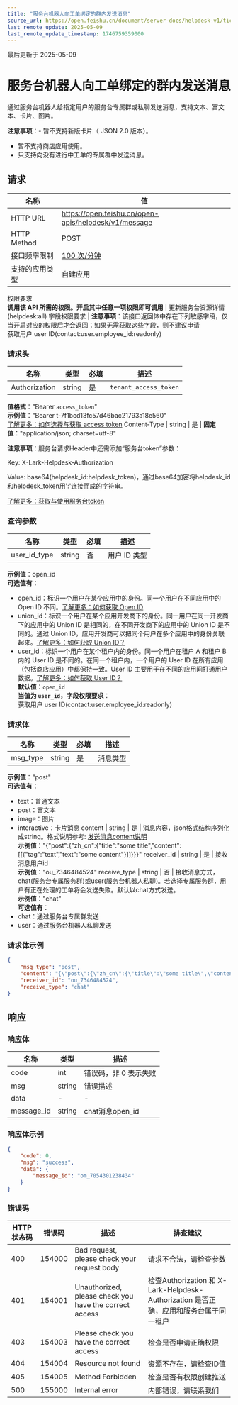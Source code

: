 ```yaml
---
title: "服务台机器人向工单绑定的群内发送消息"
source_url: https://open.feishu.cn/document/server-docs/helpdesk-v1/ticket-management/ticket-message/create-2
last_remote_update: 2025-05-09
last_remote_update_timestamp: 1746759359000
---
```

最后更新于 2025-05-09

# 服务台机器人向工单绑定的群内发送消息

通过服务台机器人给指定用户的服务台专属群或私聊发送消息，支持文本、富文本、卡片、图片。

**注意事项**：- 暂不支持新版卡片（ JSON 2.0 版本）。
- 暂不支持商店应用使用。
- 只支持向没有进行中工单的专属群中发送消息。

## 请求
名称 | 值
---|---
HTTP URL | https://open.feishu.cn/open-apis/helpdesk/v1/message
HTTP Method | POST
接口频率限制 | [100 次/分钟](https://open.feishu.cn/document/ukTMukTMukTM/uUzN04SN3QjL1cDN)
支持的应用类型 | 自建应用
权限要求  
            **调用该 API 所需的权限。开启其中任意一项权限即可调用** | 更新服务台资源详情(helpdesk:all)
字段权限要求 | **注意事项**：该接口返回体中存在下列敏感字段，仅当开启对应的权限后才会返回；如果无需获取这些字段，则不建议申请  
        获取用户 user ID(contact:user.employee_id:readonly)

### 请求头

名称 | 类型 | 必填 | 描述
--- | --- | --- | ---
Authorization | string | 是 | `tenant_access_token`  
**值格式**："Bearer `access_token`"  
**示例值**："Bearer t-7f1bcd13fc57d46bac21793a18e560"  
[了解更多：如何选择与获取 access token](https://open.feishu.cn/document/uAjLw4CM/ugTN1YjL4UTN24CO1UjN/trouble-shooting/how-to-choose-which-type-of-token-to-use)
Content-Type | string | 是 | **固定值**："application/json; charset=utf-8"

**注意事项**：服务台请求Header中还需添加“服务台token”参数：

Key: X-Lark-Helpdesk-Authorization

Value: base64(helpdesk_id:helpdesk_token)，通过base64加密将helpdesk_id和helpdesk_token用':'连接而成的字符串。

[了解更多：获取与使用服务台token](https://open.feishu.cn/document/ukTMukTMukTM/ugDOyYjL4gjM24CO4IjN)

### 查询参数

名称 | 类型 | 必填 | 描述
--- | --- | --- | ---
user_id_type | string | 否 | 用户 ID 类型  
**示例值**：open_id  
**可选值有**：  
- open_id：标识一个用户在某个应用中的身份。同一个用户在不同应用中的 Open ID 不同。[了解更多：如何获取 Open ID](https://open.feishu.cn/document/uAjLw4CM/ugTN1YjL4UTN24CO1UjN/trouble-shooting/how-to-obtain-openid)  
- union_id：标识一个用户在某个应用开发商下的身份。同一用户在同一开发商下的应用中的 Union ID 是相同的，在不同开发商下的应用中的 Union ID 是不同的。通过 Union ID，应用开发商可以把同个用户在多个应用中的身份关联起来。[了解更多：如何获取 Union ID？](https://open.feishu.cn/document/uAjLw4CM/ugTN1YjL4UTN24CO1UjN/trouble-shooting/how-to-obtain-union-id)  
- user_id：标识一个用户在某个租户内的身份。同一个用户在租户 A 和租户 B 内的 User ID 是不同的。在同一个租户内，一个用户的 User ID 在所有应用（包括商店应用）中都保持一致。User ID 主要用于在不同的应用间打通用户数据。[了解更多：如何获取 User ID？](https://open.feishu.cn/document/uAjLw4CM/ugTN1YjL4UTN24CO1UjN/trouble-shooting/how-to-obtain-user-id)  
**默认值**：`open_id`  
**当值为 `user_id`，字段权限要求**：  
获取用户 user ID(contact:user.employee_id:readonly)

### 请求体

名称 | 类型 | 必填 | 描述
--- | --- | --- | ---
msg_type | string | 是 | 消息类型  
**示例值**："post"  
**可选值有**：  
- text：普通文本  
- post：富文本  
- image：图片  
- interactive：卡片消息
content | string | 是 | 消息内容，json格式结构序列化成string。格式说明参考: [发送消息content说明](https://open.feishu.cn/document/uAjLw4CM/ukTMukTMukTM/im-v1/message/create_json)  
**示例值**："{\"post\":{\"zh_cn\":{\"title\":\"some title\",\"content\":[[{\"tag\":\"text\",\"text\":\"some content\"}]]}}}"
receiver_id | string | 是 | 接收消息用户id  
**示例值**："ou_7346484524"
receive_type | string | 否 | 接收消息方式，chat(服务台专属服务群)或user(服务台机器人私聊)。若选择专属服务群，用户有正在处理的工单将会发送失败。默认以chat方式发送。  
**示例值**："chat"  
**可选值有**：  
- chat：通过服务台专属群发送  
- user：通过服务台机器人私聊发送

### 请求体示例
```json
{
    "msg_type": "post",
    "content": "{\"post\":{\"zh_cn\":{\"title\":\"some title\",\"content\":[[{\"tag\":\"text\",\"text\":\"some content\"}]]}}}",
    "receiver_id": "ou_7346484524",
    "receive_type": "chat"
}
```

## 响应

### 响应体

名称 | 类型 | 描述
--- | --- | ---
code | int | 错误码，非 0 表示失败
msg | string | 错误描述
data | \- | \-
message_id | string | chat消息open_id

### 响应体示例
```json
{
    "code": 0,
    "msg": "success",
    "data": {
        "message_id": "om_7054301238434"
    }
}
```

### 错误码

HTTP状态码 | 错误码 | 描述 | 排查建议
--- | --- | --- | ---
400 | 154000 | Bad request, please check your request body | 请求不合法，请检查参数
401 | 154001 | Unauthorized, please check you have the correct access | 检查Authorization 和 X-Lark-Helpdesk-Authorization 是否正确，应用和服务台属于同一租户
403 | 154003 | Please check you have the correct access | 检查是否申请正确权限
404 | 154004 | Resource not found | 资源不存在，请检查ID值
405 | 154005 | Method Forbidden | 检查是否有权限创建推送
500 | 155000 | Internal error | 内部错误，请联系我们
